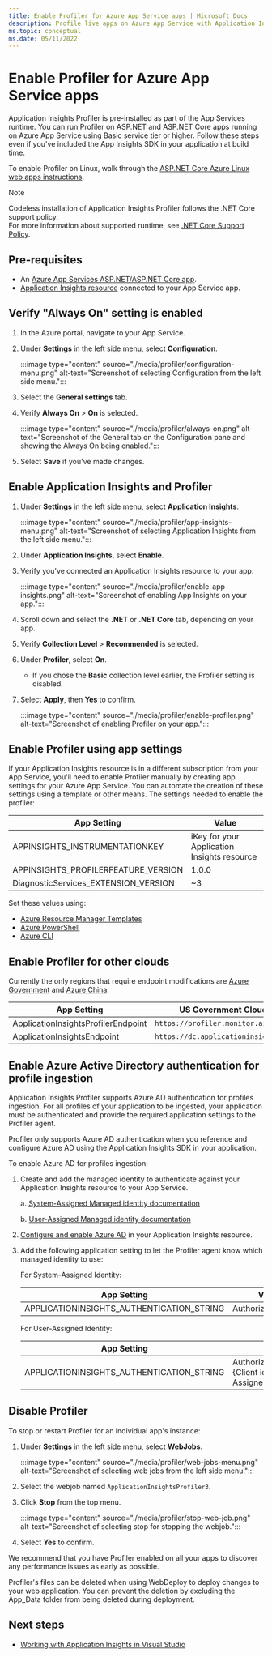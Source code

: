```yaml
---
title: Enable Profiler for Azure App Service apps | Microsoft Docs
description: Profile live apps on Azure App Service with Application Insights Profiler.
ms.topic: conceptual
ms.date: 05/11/2022
---
```


# Enable Profiler for Azure App Service apps

Application Insights Profiler is pre-installed as part of the App Services runtime. You can run Profiler on ASP.NET and ASP.NET Core apps running on Azure App Service using Basic service tier or higher. Follow these steps even if you've included the App Insights SDK in your application at build time.

To enable Profiler on Linux, walk through the [ASP.NET Core Azure Linux web apps instructions](profiler-aspnetcore-linux.md).

> [!NOTE]
> Codeless installation of Application Insights Profiler follows the .NET Core support policy.  
> For more information about supported runtime, see [.NET Core Support Policy](https://dotnet.microsoft.com/platform/support/policy/dotnet-core).


## Pre-requisites

- An [Azure App Services ASP.NET/ASP.NET Core app](/app-service/quickstart-dotnetcore.md).
- [Application Insights resource](../app/create-new-resource.md) connected to your App Service app. 

## Verify "Always On" setting is enabled

1. In the Azure portal, navigate to your App Service.
1. Under **Settings** in the left side menu, select **Configuration**.

   :::image type="content" source="./media/profiler/configuration-menu.png" alt-text="Screenshot of selecting Configuration from the left side menu.":::

1. Select the **General settings** tab.
1. Verify **Always On** > **On** is selected.

   :::image type="content" source="./media/profiler/always-on.png" alt-text="Screenshot of the General tab on the Configuration pane and showing the Always On being enabled.":::

1. Select **Save** if you've made changes.

## Enable Application Insights and Profiler

1. Under **Settings** in the left side menu, select **Application Insights**.

   :::image type="content" source="./media/profiler/app-insights-menu.png" alt-text="Screenshot of selecting Application Insights from the left side menu.":::

1. Under **Application Insights**, select **Enable**.
1. Verify you've connected an Application Insights resource to your app. 

   :::image type="content" source="./media/profiler/enable-app-insights.png" alt-text="Screenshot of enabling App Insights on your app.":::

1. Scroll down and select the **.NET** or **.NET Core** tab, depending on your app.
1. Verify **Collection Level** > **Recommended** is selected.
1. Under **Profiler**, select **On**. 
   - If you chose the **Basic** collection level earlier, the Profiler setting is disabled. 
1. Select **Apply**, then **Yes** to confirm.

   :::image type="content" source="./media/profiler/enable-profiler.png" alt-text="Screenshot of enabling Profiler on your app.":::

## Enable Profiler using app settings

If your Application Insights resource is in a different subscription from your App Service, you'll need to enable Profiler manually by creating app settings for your Azure App Service. You can automate the creation of these settings using a template or other means. The settings needed to enable the profiler:

|App Setting    | Value    |
|---------------|----------|
|APPINSIGHTS_INSTRUMENTATIONKEY         | iKey for your Application Insights resource    |
|APPINSIGHTS_PROFILERFEATURE_VERSION | 1.0.0 |
|DiagnosticServices_EXTENSION_VERSION | ~3 |

Set these values using:
- [Azure Resource Manager Templates](../app/azure-web-apps-net-core.md#app-service-application-settings-with-azure-resource-manager)
- [Azure PowerShell](/powershell/module/az.websites/set-azwebapp)
- [Azure CLI](/cli/azure/webapp/config/appsettings)

## Enable Profiler for other clouds

Currently the only regions that require endpoint modifications are [Azure Government](../../azure-government/compare-azure-government-global-azure.md#application-insights) and [Azure China](/azure/china/resources-developer-guide).

|App Setting    | US Government Cloud | China Cloud |   
|---------------|---------------------|-------------|
|ApplicationInsightsProfilerEndpoint         | `https://profiler.monitor.azure.us`    | `https://profiler.monitor.azure.cn` |
|ApplicationInsightsEndpoint | `https://dc.applicationinsights.us` | `https://dc.applicationinsights.azure.cn` |

## Enable Azure Active Directory authentication for profile ingestion

Application Insights Profiler supports Azure AD authentication for profiles ingestion. For all profiles of your application to be ingested, your application must be authenticated and provide the required application settings to the Profiler agent.

Profiler only supports Azure AD authentication when you reference and configure Azure AD using the Application Insights SDK in your application.

To enable Azure AD for profiles ingestion:

1. Create and add the managed identity to authenticate against your Application Insights resource to your App Service.

   a.  [System-Assigned Managed identity documentation](../../app-service/overview-managed-identity.md?tabs=portal%2chttp#add-a-system-assigned-identity)

   b.  [User-Assigned Managed identity documentation](../../app-service/overview-managed-identity.md?tabs=portal%2chttp#add-a-user-assigned-identity)

1. [Configure and enable Azure AD](../app/azure-ad-authentication.md?tabs=net#configuring-and-enabling-azure-ad-based-authentication) in your Application Insights resource.

1. Add the following application setting to let the Profiler agent know which managed identity to use:

   For System-Assigned Identity:

   |App Setting    | Value    |
   |---------------|----------|
   |APPLICATIONINSIGHTS_AUTHENTICATION_STRING         | Authorization=AAD    |

   For User-Assigned Identity:

   |App Setting    | Value    |
   |---------------|----------|
   |APPLICATIONINSIGHTS_AUTHENTICATION_STRING         | Authorization=AAD;ClientId={Client id of the User-Assigned Identity}    |

## Disable Profiler

To stop or restart Profiler for an individual app's instance:

1. Under **Settings** in the left side menu, select **WebJobs**.

   :::image type="content" source="./media/profiler/web-jobs-menu.png" alt-text="Screenshot of selecting web jobs from the left side menu.":::

1. Select the webjob  named `ApplicationInsightsProfiler3`.

1. Click **Stop** from the top menu.

   :::image type="content" source="./media/profiler/stop-web-job.png" alt-text="Screenshot of selecting stop for stopping the webjob.":::

1. Select **Yes** to confirm.

We recommend that you have Profiler enabled on all your apps to discover any performance issues as early as possible.

Profiler's files can be deleted when using WebDeploy to deploy changes to your web application. You can prevent the deletion by excluding the App_Data folder from being deleted during deployment. 

## Next steps

* [Working with Application Insights in Visual Studio](./visual-studio.md)
